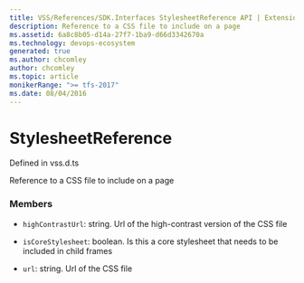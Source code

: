 ```yaml
---
title: VSS/References/SDK.Interfaces StylesheetReference API | Extensions for Azure DevOps Services
description: Reference to a CSS file to include on a page
ms.assetid: 6a8c8b05-d14a-27f7-1ba9-d66d3342670a
ms.technology: devops-ecosystem
generated: true
ms.author: chcomley
author: chcomley
ms.topic: article
monikerRange: ">= tfs-2017"
ms.date: 08/04/2016
---
```


# StylesheetReference

Defined in vss.d.ts

Reference to a CSS file to include on a page

### Members

- `highContrastUrl`: string. Url of the high-contrast version of the CSS file

- `isCoreStylesheet`: boolean. Is this a core stylesheet that needs to be included in child frames

- `url`: string. Url of the CSS file
